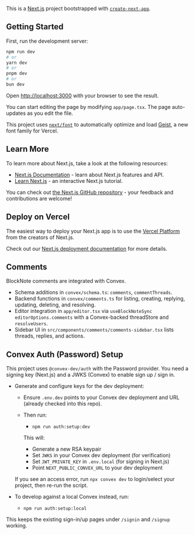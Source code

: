 This is a [Next.js](https://nextjs.org) project bootstrapped with [`create-next-app`](https://nextjs.org/docs/app/api-reference/cli/create-next-app).

## Getting Started

First, run the development server:

```bash
npm run dev
# or
yarn dev
# or
pnpm dev
# or
bun dev
```

Open [http://localhost:3000](http://localhost:3000) with your browser to see the result.

You can start editing the page by modifying `app/page.tsx`. The page auto-updates as you edit the file.

This project uses [`next/font`](https://nextjs.org/docs/app/building-your-application/optimizing/fonts) to automatically optimize and load [Geist](https://vercel.com/font), a new font family for Vercel.

## Learn More

To learn more about Next.js, take a look at the following resources:

- [Next.js Documentation](https://nextjs.org/docs) - learn about Next.js features and API.
- [Learn Next.js](https://nextjs.org/learn) - an interactive Next.js tutorial.

You can check out [the Next.js GitHub repository](https://github.com/vercel/next.js) - your feedback and contributions are welcome!

## Deploy on Vercel

The easiest way to deploy your Next.js app is to use the [Vercel Platform](https://vercel.com/new?utm_medium=default-template&filter=next.js&utm_source=create-next-app&utm_campaign=create-next-app-readme) from the creators of Next.js.

Check out our [Next.js deployment documentation](https://nextjs.org/docs/app/building-your-application/deploying) for more details.

## Comments

BlockNote comments are integrated with Convex.

- Schema additions in `convex/schema.ts`: `comments`, `commentThreads`.
- Backend functions in `convex/comments.ts` for listing, creating, replying, updating, deleting, and resolving.
- Editor integration in `app/editor.tsx` via `useBlockNoteSync` `editorOptions.comments` with a Convex-backed threadStore and `resolveUsers`.
- Sidebar UI in `src/components/comments/comments-sidebar.tsx` lists threads, replies, and actions.

## Convex Auth (Password) Setup

This project uses `@convex-dev/auth` with the Password provider. You need a signing key (Next.js) and a JWKS (Convex) to enable sign up / sign in.

- Generate and configure keys for the dev deployment:

  - Ensure `.env.dev` points to your Convex dev deployment and URL (already checked into this repo).
  - Then run:

    - `npm run auth:setup:dev`

    This will:
    - Generate a new RSA keypair
    - Set `JWKS` in your Convex dev deployment (for verification)
    - Set `JWT_PRIVATE_KEY` in `.env.local` (for signing in Next.js)
    - Point `NEXT_PUBLIC_CONVEX_URL` to your dev deployment

  If you see an access error, run `npx convex dev` to login/select your project, then re-run the script.

- To develop against a local Convex instead, run:

  - `npm run auth:setup:local`

This keeps the existing sign-in/up pages under `/signin` and `/signup` working.
